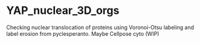 # YAP_nuclear_3D_orgs
Checking nuclear translocation of proteins using Voronoi-Otsu labeling and label erosion from pyclesperanto. Maybe Cellpose cyto (WIP)

